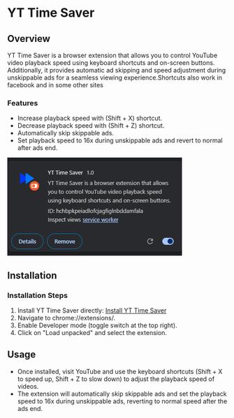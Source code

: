 <h1>YT Time Saver</h1>

<h2>Overview</h2>
<p>YT Time Saver is a browser extension that allows you to control YouTube video playback speed using keyboard shortcuts and on-screen buttons. Additionally, it provides automatic ad skipping and speed adjustment during unskippable ads for a seamless viewing experience.Shortcuts also work in facebook and in some other sites</p>

<h3>Features</h3>
<ul>
    <li>Increase playback speed with (Shift + X) shortcut.</li>
    <li>Decrease playback speed with (Shift + Z) shortcut.</li>
    <li>Automatically skip skippable ads.</li>
    <li>Set playback speed to 16x during unskippable ads and revert to normal after ads end.</li>
</ul>
<img src="https://github.com/t4sn33m-s4h4t/YouTube-Speed-Controller-/blob/main/ss.png" />
<h2>Installation</h2>

<h3>Installation Steps</h3>
<ol>
    <li>Install YT Time Saver directly:
        <a href="https://github.com/t4sn33m-s4h4t/YouTube-Speed-Controller-/raw/main/YT Time Saver.zip" download>Install YT Time Saver</a>
    </li>
    <li>Navigate to chrome://extensions/.</li>
    <li>Enable Developer mode (toggle switch at the top right).</li>
    <li>Click on "Load unpacked" and select the extension.</li>
</ol>

<h2>Usage</h2>
<ul>
    <li>Once installed, visit YouTube and use the keyboard shortcuts (Shift + X to speed up, Shift + Z to slow down) to adjust the playback speed of videos.</li>
    <li>The extension will automatically skip skippable ads and set the playback speed to 16x during unskippable ads, reverting to normal speed after the ads end.</li>
</ul>
